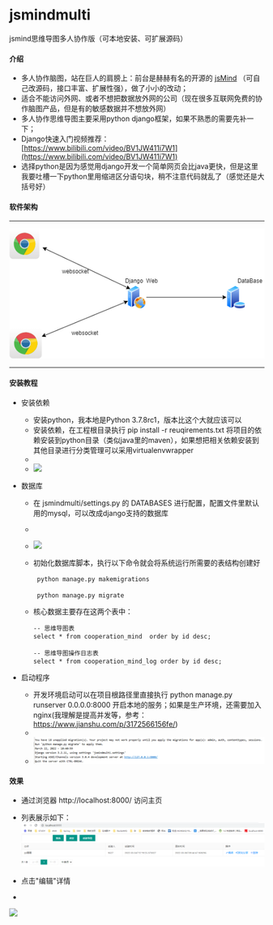 # jsmindmulti

jsmind思维导图多人协作版（可本地安装、可扩展源码）

#### 介绍

+ 多人协作脑图，站在巨人的肩膀上：前台是赫赫有名的开源的 [jsMind](http://hizzgdev.github.io/jsmind/developer.html) （可自己改源码，接口丰富、扩展性强），做了小小的改动；
+ 适合不能访问外网、或者不想把数据放外网的公司（现在很多互联网免费的协作脑图产品，但是有的敏感数据并不想放外网）
+ 多人协作思维导图主要采用python django框架，如果不熟悉的需要先补一下；
+ Django快速入门视频推荐：[https://www.bilibili.com/video/BV1JW411i7W1](https://www.bilibili.com/video/BV1JW411i7W1)
+ 选择python是因为感觉用django开发一个简单网页会比java更快，但是这里我要吐槽一下python里用缩进区分语句块，稍不注意代码就乱了（感觉还是大括号好）

#### 软件架构

<hr>

![](z-pic/rjjg.png)

<hr>

#### 安装教程

+ 安装依赖
    - 安装python，我本地是Python 3.7.8rc1，版本比这个大就应该可以
    - 安装依赖，在工程根目录执行 pip install -r reuqirements.txt 将项目的依赖安装到python目录（类似java里的maven），如果想把相关依赖安装到其他目录进行分类管理可以采用virtualenvwrapper
    -    
    - ![](https://img-blog.csdnimg.cn/cce7286ce32c45489c6737cd8432feb6.png)
  
+ 数据库
    - 在 jsmindmulti/settings.py 的 DATABASES 进行配置，配置文件里默认用的mysql，可以改成django支持的数据库
    -  
    - ![](https://img-blog.csdnimg.cn/0ac873cf2cc448eea6c6480ce985e5a9.png)
    - 初始化数据库脚本，执行以下命令就会将系统运行所需要的表结构创建好
      ```
       python manage.py makemigrations
    
       python manage.py migrate
      ```
      
    - 核心数据主要存在这两个表中：
      ```
      -- 思维导图表
      select * from cooperation_mind  order by id desc;
      
      -- 思维导图操作日志表
      select * from cooperation_mind_log order by id desc;
      ```
+ 启动程序
    - 开发环境启动可以在项目根路径里直接执行 python manage.py runserver 0.0.0.0:8000 开启本地的服务；如果是生产环境，还需要加入nginx(我理解是提高并发等，参考：https://www.jianshu.com/p/3172566156fe/)
    -
    - ![](z-pic/start.png)

#### 效果
+ 通过浏览器 http://localhost:8000/ 访问主页
+ 列表展示如下：
![](z-pic/list.png)


+ 点击"编辑"详情
+
![](z-pic/show.gif)